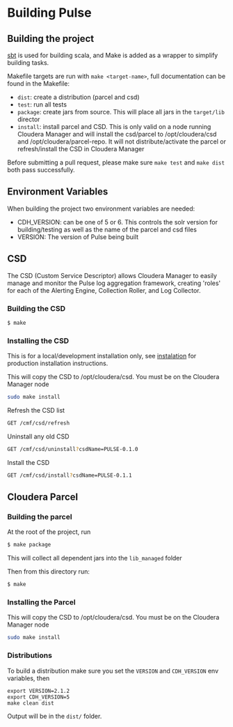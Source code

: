 # Building Pulse

## Building the project
[sbt](https://www.scala-sbt.org) is used for building scala, and Make is added as a wrapper to simplify building tasks.

Makefile targets are run with `make <target-name>`, full documentation can be found in the Makefile:

- `dist`: create a distribution (parcel and csd)
- `test`: run all tests
- `package`: create jars from source. This will place all jars in the `target/lib` director
- `install`: install parcel and CSD. This is only valid on a node running Cloudera Manager and will install
the csd/parcel to /opt/cloudera/csd and /opt/cloudera/parcel-repo. It will not distribute/activate the parcel
or refresh/install the CSD in Cloudera Manager

Before submitting a pull request, please make sure `make test` and `make dist` both pass successfully.

## Environment Variables
When building the project two environment variables are needed:
- CDH_VERSION: can be one of 5 or 6. This controls the solr version for building/testing as well as the name of the parcel and csd files
- VERSION: The version of Pulse being built

## CSD
The CSD (Custom Service Descriptor) allows Cloudera Manager to easily
manage and monitor the Pulse log aggregation framework, creating 'roles'
for each of the Alerting Engine, Collection Roller, and Log Collector.

### Building the CSD
```bash
$ make 
```

### Installing the CSD

This is for a local/development installation only, see [instalation](./installation.md) for production
installation instructions.

This will copy the CSD to /opt/cloudera/csd. You must be on the Cloudera Manager node
```bash
sudo make install
```

Refresh the CSD list

```bash
GET /cmf/csd/refresh

```

Uninstall any old CSD
```bash
GET /cmf/csd/uninstall?csdName=PULSE-0.1.0
```

Install the CSD
```bash
GET /cmf/csd/install?csdName=PULSE-0.1.1
```

## Cloudera Parcel

### Building the parcel
At the root of the project, run 

```bash
$ make package
```
This will collect all dependent jars into the `lib_managed` folder

Then from this directory run:

```bash
$ make 
```

### Installing the Parcel

This will copy the CSD to /opt/cloudera/csd. You must be on the Cloudera Manager node

```bash
sudo make install
``` 

### Distributions

To build a distribution make sure you set the `VERSION` and `CDH_VERSION` env variables, then

```$xslt
export VERSION=2.1.2
export CDH_VERSION=5
make clean dist

```

Output will be in the `dist/` folder.


